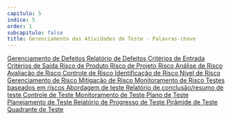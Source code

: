```yaml
---
capitulo: 5
indice: 5
order: 1
subcapitulo: false
title: Gerenciamento das Atividades de Teste - Palavras-chave
---
```


<!-- TODO COLOCAR EM TODOS OS LINKS PARA ABRIR EM UMA NOVA ABA -->
<div class="d-inline">
    <a class="text-decoration-none" target="_blank" href="https://glossary.istqb.org/pt_BR/term/gerenciamento-de-defeitos">
        <span class="badge rounded-pill bg-dark">Gerenciamento de Defeitos</span>
    </a>
    <a class="text-decoration-none" target="_blank" href="https://glossary.istqb.org/pt_BR/term/relatorio-de-defeito">
        <span class="badge rounded-pill bg-dark">Relatório de Defeitos</span>
    </a>
    <a class="text-decoration-none" target="_blank" href="https://glossary.istqb.org/pt_BR/term/criterios-de-entrada">
        <span class="badge rounded-pill bg-dark">Critérios de Entrada</span>
    </a>
    <a class="text-decoration-none" target="_blank" href="https://glossary.istqb.org/pt_BR/term/criterios-de-saida">
        <span class="badge rounded-pill bg-dark">Critérios de Saída</span>
    </a>
    <a class="text-decoration-none" target="_blank" href="https://glossary.istqb.org/pt_BR/term/risco-de-produto">
        <span class="badge rounded-pill bg-dark">Risco de Produto</span>
    </a>
    <a class="text-decoration-none" target="_blank" href="https://glossary.istqb.org/pt_BR/term/risco-de-projeto">
        <span class="badge rounded-pill bg-dark">Risco de Projeto</span>
    </a>
    <a class="text-decoration-none" target="_blank" href="https://glossary.istqb.org/pt_BR/term/risco">
        <span class="badge rounded-pill bg-dark">Risco</span>
    </a>
    <a class="text-decoration-none" target="_blank" href="https://glossary.istqb.org/pt_BR/term/analise-de-risco">
        <span class="badge rounded-pill bg-dark">Análise de Risco</span>
    </a>
    <a class="text-decoration-none" target="_blank" href="https://glossary.istqb.org/pt_BR/term/avaliacao-de-risco">
        <span class="badge rounded-pill bg-dark">Avaliação de Risco</span>
    </a>
    <a class="text-decoration-none" target="_blank" href="https://glossary.istqb.org/pt_BR/term/controle-de-risco">
        <span class="badge rounded-pill bg-dark">Controle de Risco</span>
    </a>
    <a class="text-decoration-none" target="_blank" href="https://glossary.istqb.org/pt_BR/term/identificacao-de-risco">
        <span class="badge rounded-pill bg-dark">Identificação de Risco</span>
    </a>
    <a class="text-decoration-none" target="_blank" href="https://glossary.istqb.org/pt_BR/term/nivel-de-risco">
        <span class="badge rounded-pill bg-dark">Nível de Risco</span>
    </a>
    <a class="text-decoration-none" target="_blank" href="https://glossary.istqb.org/pt_BR/term/gerenciamento-de-risco">
        <span class="badge rounded-pill bg-dark">Gerenciamento de Risco</span>
    </a>
    <a class="text-decoration-none" target="_blank" href="https://glossary.istqb.org/pt_BR/term/mitigacao-de-risco">
        <span class="badge rounded-pill bg-dark">Mitigação de Risco</span>
    </a>
    <a class="text-decoration-none" target="_blank" href="https://glossary.istqb.org/pt_BR/term/monitoramento-de-risco">
        <span class="badge rounded-pill bg-dark">Monitoramento de Risco</span>
    </a>
    <a class="text-decoration-none" target="_blank" href="https://glossary.istqb.org/pt_BR/term/testes-baseados-em-riscos">
        <span class="badge rounded-pill bg-dark">Testes baseados em riscos</span>
    </a>
    <a class="text-decoration-none" target="_blank" href="https://glossary.istqb.org/pt_BR/term/abordagem-de-teste">
        <span class="badge rounded-pill bg-dark">Abordagem de teste</span>
    </a>
    <a class="text-decoration-none" target="_blank" href="https://glossary.istqb.org/pt_BR/term/relatorio-de-resumo-de-teste">
        <span class="badge rounded-pill bg-dark">Relatório de conclusão/resumo de teste</span>
    </a>
    <a class="text-decoration-none" target="_blank" href="https://glossary.istqb.org/pt_BR/term/controle-de-teste">
        <span class="badge rounded-pill bg-dark">Controle de Teste</span>
    </a>
    <a class="text-decoration-none" target="_blank" href="https://glossary.istqb.org/pt_BR/term/monitoramento-de-teste">
        <span class="badge rounded-pill bg-dark">Monitoramento de Teste</span>
    </a>
    <a class="text-decoration-none" target="_blank" href="https://glossary.istqb.org/pt_BR/term/plano-de-teste">
        <span class="badge rounded-pill bg-dark">Plano de Teste</span>
    </a>
    <a class="text-decoration-none" target="_blank" href="https://glossary.istqb.org/pt_BR/term/planejamento-de-teste">
        <span class="badge rounded-pill bg-dark">Planejamento de Teste</span>
    </a>
    <a class="text-decoration-none" target="_blank" href="https://glossary.istqb.org/pt_BR/term/relatorio-de-progresso-do-teste">
        <span class="badge rounded-pill bg-dark">Relatório de Progresso de Teste</span>
    </a>
    <a class="text-decoration-none" target="_blank" href="https://glossary.istqb.org/pt_BR/term/piramide-de-teste">
        <span class="badge rounded-pill bg-dark">Pirâmide de Teste</span>
    </a>
    <a class="text-decoration-none" target="_blank" href="https://glossary.istqb.org/pt_BR/term/quadrantes-de-teste">
        <span class="badge rounded-pill bg-dark">Quadrante de Teste</span>
    </a>
</div>
